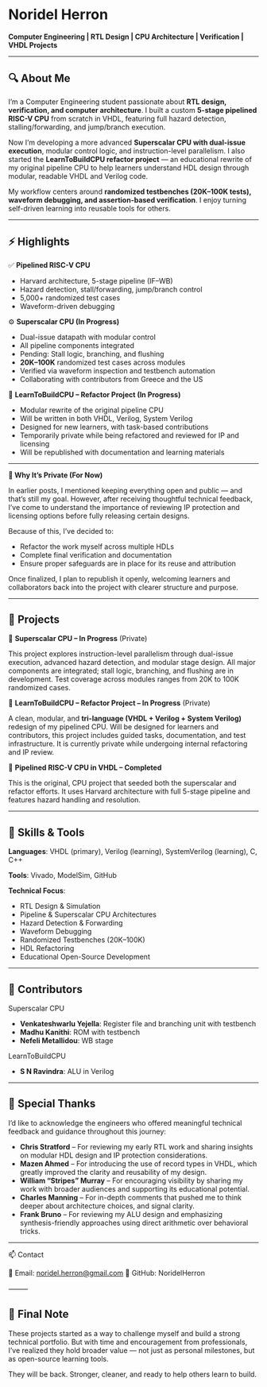 # Noridel Herron

**Computer Engineering | RTL Design | CPU Architecture | Verification | VHDL Projects**

---

## 🔍 About Me

I’m a Computer Engineering student passionate about **RTL design, verification, and computer architecture**. I built a custom **5-stage pipelined RISC-V CPU** from scratch in VHDL, featuring full hazard detection, stalling/forwarding, and jump/branch execution.

Now I’m developing a more advanced **Superscalar CPU with dual-issue execution**, modular control logic, and instruction-level parallelism. I also started the **LearnToBuildCPU refactor project** — an educational rewrite of my original pipeline CPU to help learners understand HDL design through modular, readable VHDL and Verilog code.

My workflow centers around **randomized testbenches (20K–100K tests), waveform debugging, and assertion-based verification**. I enjoy turning self-driven learning into reusable tools for others.

---

## ⚡ Highlights
✅ **Pipelined RISC-V CPU**
- Harvard architecture, 5-stage pipeline (IF–WB)
- Hazard detection, stall/forwarding, jump/branch control
- 5,000+ randomized test cases
- Waveform-driven debugging

⚙️ **Superscalar CPU (In Progress)**
- Dual-issue datapath with modular control
- All pipeline components integrated
- Pending: Stall logic, branching, and flushing
- **20K–100K** randomized test cases across modules
- Verified via waveform inspection and testbench automation
- Collaborating with contributors from Greece and the US

🧠 **LearnToBuildCPU – Refactor Project (In Progress)**
- Modular rewrite of the original pipeline CPU
- Will be written in both VHDL, Verilog, System Verilog
- Designed for new learners, with task-based contributions
- Temporarily private while being refactored and reviewed for IP and licensing
- Will be republished with documentation and learning materials

---

**🔐 Why It’s Private (For Now)**

In earlier posts, I mentioned keeping everything open and public — and that’s still my goal. However, after receiving thoughtful technical feedback, I’ve come to understand the importance of reviewing IP protection and licensing options before fully releasing certain designs.

Because of this, I’ve decided to:
- Refactor the work myself across multiple HDLs
- Complete final verification and documentation
- Ensure proper safeguards are in place for its reuse and attribution

Once finalized, I plan to republish it openly, welcoming learners and collaborators back into the project with clearer structure and purpose.

---

## 🚧 Projects

🔹 **Superscalar CPU – In Progress** (Private)

This project explores instruction-level parallelism through dual-issue execution, advanced hazard detection, and modular stage design. All major components are integrated; stall logic, branching, and flushing are in development. Test coverage across modules ranges from 20K to 100K randomized cases.

🔹 **LearnToBuildCPU – Refactor Project – In Progress** (Private)

A clean, modular, and **tri-language (VHDL + Verilog + System Verilog)** redesign of my pipelined CPU. Will be designed for learners and contributors, this project includes guided tasks, documentation, and test infrastructure. It is currently private while undergoing internal refactoring and IP review.

🔹 **Pipelined RISC-V CPU in VHDL – Completed**

This is the original, CPU project that seeded both the superscalar and refactor efforts. It uses Harvard architecture with full 5-stage pipeline and features  hazard handling and resolution.

---

## 🧠 Skills & Tools

**Languages**:
VHDL (primary), Verilog (learning), SystemVerilog (learning), C, C++

**Tools**:
Vivado, ModelSim, GitHub

**Technical Focus**:
- RTL Design & Simulation
- Pipeline & Superscalar CPU Architectures
- Hazard Detection & Forwarding
- Waveform Debugging
- Randomized Testbenches (20K–100K)
- HDL Refactoring
- Educational Open-Source Development

---

## 🤝 Contributors

Superscalar CPU
- **Venkateshwarlu Yejella**: Register file and branching unit with testbench
- **Madhu Kanithi**: ROM with testbench
- **Nefeli Metallidou**: WB stage

LearnToBuildCPU
- **S N Ravindra**: ALU in Verilog

---

## 🙏 Special Thanks

I’d like to acknowledge the engineers who offered meaningful technical feedback and guidance throughout this journey:
- **Chris Stratford** – For reviewing my early RTL work and sharing insights on modular HDL design and IP protection considerations.
- **Mazen Ahmed** – For introducing the use of record types in VHDL, which greatly improved the clarity and reusability of my design.
- **William “Stripes” Murray** – For encouraging visibility by sharing my work with broader audiences and supporting its educational potential.
- **Charles Manning** – For in-depth comments that pushed me to think deeper about architecture choices, and signal clarity.
- **Frank Bruno** – For reviewing my ALU design and emphasizing synthesis-friendly approaches using direct arithmetic over behavioral tricks.

---

📫 Contact

📧 Email: noridel.herron@gmail.com
🔗 GitHub: NoridelHerron

⸻

## 📝 Final Note

These projects started as a way to challenge myself and build a strong technical portfolio. But with time and encouragement from professionals, I’ve realized they hold broader value — not just as personal milestones, but as open-source learning tools.

They will be back. Stronger, cleaner, and ready to help others learn to build.
